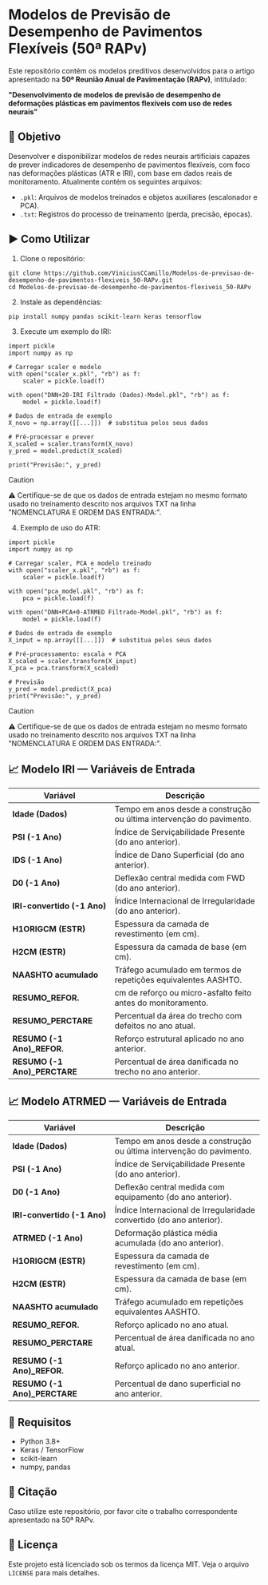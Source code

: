 # Modelos de Previsão de Desempenho de Pavimentos Flexíveis (50ª RAPv)

Este repositório contém os modelos preditivos desenvolvidos para o artigo apresentado na **50ª Reunião Anual de Pavimentação (RAPv)**, intitulado:

**"Desenvolvimento de modelos de previsão de desempenho de deformações plásticas em pavimentos flexíveis com uso de redes neurais"**

## 🧠 Objetivo

Desenvolver e disponibilizar modelos de redes neurais artificiais capazes de prever indicadores de desempenho de pavimentos flexíveis, com foco nas deformações plásticas (ATR e IRI), com base em dados reais de monitoramento. Atualmente contém os seguintes arquivos:
- `.pkl`: Arquivos de modelos treinados e objetos auxiliares (escalonador e PCA).
- `.txt`: Registros do processo de treinamento (perda, precisão, épocas).

## ▶️ Como Utilizar
1. Clone o repositório:
```
git clone https://github.com/ViniciusCCamillo/Modelos-de-previsao-de-desempenho-de-pavimentos-flexiveis_50-RAPv.git
cd Modelos-de-previsao-de-desempenho-de-pavimentos-flexiveis_50-RAPv
```
2. Instale as dependências:
```
pip install numpy pandas scikit-learn keras tensorflow
```
3. Execute um exemplo do IRI:
```
import pickle
import numpy as np

# Carregar scaler e modelo
with open("scaler_x.pkl", "rb") as f:
    scaler = pickle.load(f)

with open("DNN+20-IRI Filtrado (Dados)-Model.pkl", "rb") as f:
    model = pickle.load(f)

# Dados de entrada de exemplo
X_novo = np.array([[...]])  # substitua pelos seus dados

# Pré-processar e prever
X_scaled = scaler.transform(X_novo)
y_pred = model.predict(X_scaled)

print("Previsão:", y_pred)
```
> [!CAUTION]
> ⚠️ Certifique-se de que os dados de entrada estejam no mesmo formato usado no treinamento descrito nos arquivos TXT na linha "NOMENCLATURA E ORDEM DAS ENTRADA:".

4. Exemplo de uso do ATR:
```
import pickle
import numpy as np

# Carregar scaler, PCA e modelo treinado
with open("scaler_x.pkl", "rb") as f:
    scaler = pickle.load(f)

with open("pca_model.pkl", "rb") as f:
    pca = pickle.load(f)

with open("DNN+PCA+0-ATRMED Filtrado-Model.pkl", "rb") as f:
    model = pickle.load(f)

# Dados de entrada de exemplo
X_input = np.array([[...]])  # substitua pelos seus dados

# Pré-processamento: escala + PCA
X_scaled = scaler.transform(X_input)
X_pca = pca.transform(X_scaled)

# Previsão
y_pred = model.predict(X_pca)
print("Previsão:", y_pred)
```
> [!CAUTION]
> ⚠️ Certifique-se de que os dados de entrada estejam no mesmo formato usado no treinamento descrito nos arquivos TXT na linha "NOMENCLATURA E ORDEM DAS ENTRADA:".

## 📈 Modelo IRI — Variáveis de Entrada
| Variável                      | Descrição                                                            |
| ----------------------------- | -------------------------------------------------------------------- |
| **Idade (Dados)**             | Tempo em anos desde a construção ou última intervenção do pavimento. |
| **PSI (-1 Ano)**              | Índice de Serviçabilidade Presente (do ano anterior).                |
| **IDS (-1 Ano)**              | Índice de Dano Superficial (do ano anterior).                        |
| **D0 (-1 Ano)**               | Deflexão central medida com FWD (do ano anterior).                   |
| **IRI-convertido (-1 Ano)**   | Índice Internacional de Irregularidade            (do ano anterior). |
| **H1ORIGCM (ESTR)**           | Espessura da camada de revestimento (em cm).                         |
| **H2CM (ESTR)**               | Espessura da camada de base (em cm).                                 |
| **NAASHTO acumulado**         | Tráfego acumulado em termos de repetições equivalentes AASHTO.       |
| **RESUMO\_REFOR.**            | cm de reforço ou micro-asfalto feito antes do monitoramento.         |
| **RESUMO\_PERCTARE**          | Percentual da área do trecho com defeitos no ano atual.              |
| **RESUMO (-1 Ano)\_REFOR.**   | Reforço estrutural aplicado no ano anterior.                         |
| **RESUMO (-1 Ano)\_PERCTARE** | Percentual de área danificada no trecho no ano anterior.             |

## 📈 Modelo ATRMED — Variáveis de Entrada
| Variável                      | Descrição                                                            |
| ----------------------------- | -------------------------------------------------------------------- |
| **Idade (Dados)**             | Tempo em anos desde a construção ou última intervenção do pavimento. |
| **PSI (-1 Ano)**              | Índice de Serviçabilidade Presente (do ano anterior).                |
| **D0 (-1 Ano)**               | Deflexão central medida com equipamento (do ano anterior).           |
| **IRI-convertido (-1 Ano)**   | Índice Internacional de Irregularidade convertido (do ano anterior). |
| **ATRMED (-1 Ano)**           | Deformação plástica média acumulada (do ano anterior).               |
| **H1ORIGCM (ESTR)**           | Espessura da camada de revestimento (em cm).                         |
| **H2CM (ESTR)**               | Espessura da camada de base (em cm).                                 |
| **NAASHTO acumulado**         | Tráfego acumulado em repetições equivalentes AASHTO.                 |
| **RESUMO\_REFOR.**            | Reforço aplicado no ano atual.                                       |
| **RESUMO\_PERCTARE**          | Percentual de área danificada no ano atual.                          |
| **RESUMO (-1 Ano)\_REFOR.**   | Reforço aplicado no ano anterior.                                    |
| **RESUMO (-1 Ano)\_PERCTARE** | Percentual de dano superficial no ano anterior.                      |

## 📌 Requisitos
- Python 3.8+
- Keras / TensorFlow
- scikit-learn
- numpy, pandas

## 📖 Citação
Caso utilize este repositório, por favor cite o trabalho correspondente apresentado na 50ª RAPv.

## 📝 Licença
Este projeto está licenciado sob os termos da licença MIT. Veja o arquivo `LICENSE` para mais detalhes.
